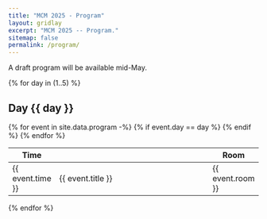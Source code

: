```yaml
---
title: "MCM 2025 - Program"
layout: gridlay
excerpt: "MCM 2025 -- Program."
sitemap: false
permalink: /program/
---
```


A draft program will be available mid-May.

{% for day in (1..5) %} 
## Day {{ day }}

<table>
<colgroup>
<col width="10%" />
<col width="70%" />
<col width="20%" />
</colgroup>
<thead>
<tr class="header">
<th>Time</th>
<th></th>
<th>Room</th>
</tr>
</thead>
<tbody>
  {% for event in site.data.program -%}
  {% if event.day == day %}
  <tr>
  <td markdown="span"> {{ event.time }} </td> 
  <td markdown="span"> {{ event.title }} </td> 
  <td markdown="span"> {{ event.room }} </td> 
  </tr>
  {% endif %}
  {% endfor %}
</tbody>
</table>
{% endfor %}
